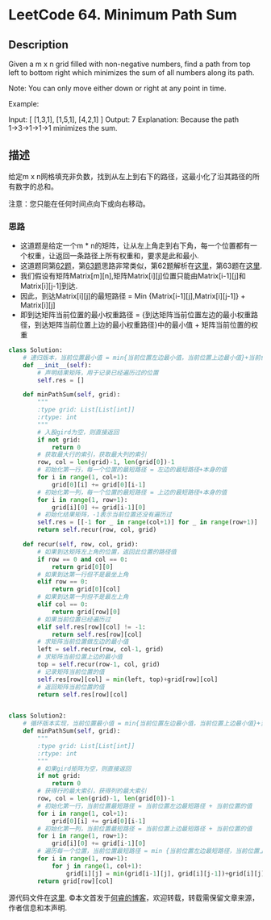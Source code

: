# LeetCode 64. Minimum Path Sum

## Description

Given a m x n grid filled with non-negative numbers, find a path from top left to bottom right which minimizes the sum of all numbers along its path.

Note: You can only move either down or right at any point in time.

Example:

Input:
[
  [1,3,1],
  [1,5,1],
  [4,2,1]
]
Output: 7
Explanation: Because the path 1→3→1→1→1 minimizes the sum.

## 描述

给定m x n网格填充非负数，找到从左上到右下的路径，这最小化了沿其路径的所有数字的总和。

注意：您只能在任何时间点向下或向右移动。

### 思路

* 这道题是给定一个m * n的矩阵，让从左上角走到右下角，每一个位置都有一个权重，让返回一条路径上所有权重和，要求是此和最小.
* 这道题同第[62题](https://leetcode.com/problems/unique-paths)，第[63题](https://leetcode.com/problems/unique-paths-ii)思路非常类似，第62题解析在[这里](https://www.ruicore.cn/leetcode-62-unique-paths/)，第63题在[这里](https://www.ruicore.cn/leetcode-63-unique-paths-ii/).
* 我们假设有矩阵Matrix\[m]\[n],矩阵Matrix\[i]\[j]位置只能由Matrix\[i-1]\[j]和Matrix\[i]\[j-1]到达.
* 因此，到达Matrix\[i]\[j]的最短路径 = Min {Matrix\[i-1]\[j],Matrix\[i]\[j-1]} + Matrix\[i]\[j]
* 即到达矩阵当前位置的最小权重路径 = {到达矩阵当前位置左边的最小权重路径，到达矩阵当前位置上边的最小权重路径}中的最小值 + 矩阵当前位置的权重

```python
class Solution:
    # 递归版本，当前位置最小值 = min{当前位置左边最小值，当前位置上边最小值}+当前位置的值
    def __init__(self):
        # 声明结果矩阵，用于记录已经遍历过的位置
        self.res = []

    def minPathSum(self, grid):
        """
        :type grid: List[List[int]]
        :rtype: int
        """
        # 入股gird为空，则直接返回
        if not grid:
            return 0
        # 获取最大行的索引，获取最大列的索引
        row, col = len(grid)-1, len(grid[0])-1
        # 初始化第一行，每一个位置的最短路径 = 左边的最短路径+本身的值
        for i in range(1, col+1):
            grid[0][i] += grid[0][i-1]
        # 初始化第一列，每一个位置的最短路径 = 上边的最短路径+本身的值
        for i in range(1, row+1):
            grid[i][0] += grid[i-1][0]
        # 初始化结果矩阵，-1表示当前位置还没有遍历过
        self.res = [[-1 for _ in range(col+1)] for _ in range(row+1)]
        return self.recur(row, col, grid)

    def recur(self, row, col, grid):
        # 如果到达矩阵左上角的位置，返回此位置的路径值
        if row == 0 and col == 0:
            return grid[0][0]
        # 如果到达第一行但不是最坐上角
        elif row == 0:
            return grid[0][col]
        # 如果到达第一列但不是最左上角
        elif col == 0:
            return grid[row][0]
        # 如果当前位置已经遍历过
        elif self.res[row][col] != -1:
            return self.res[row][col]
        # 求矩阵当前位置做左边的最小值
        left = self.recur(row, col-1, grid)
        # 求矩阵当前位置上边的最小值
        top = self.recur(row-1, col, grid)
        # 记录矩阵当前位置的值
        self.res[row][col] = min(left, top)+grid[row][col]
        # 返回矩阵当前位置的值
        return self.res[row][col]


class Solution2:
    # 循环版本实现，当前位置最小值 = min{当前位置左边最小值，当前位置上边最小值}+当前位置的值
    def minPathSum(self, grid):
        """
        :type grid: List[List[int]]
        :rtype: int
        """
        # 如果gird矩阵为空，则直接返回
        if not grid:
            return 0
        # 获得行的最大索引，获得列的最大索引
        row, col = len(grid)-1, len(grid[0])-1
        # 初始化第一行，当前位置最短路径 = 当前位置左边最短路径 + 当前位置的值
        for i in range(1, col+1):
            grid[0][i] += grid[0][i-1]
        # 初始化第一列，当前位置最短路径 = 当前位置上边最短路径 + 当前位置的值
        for i in range(1, row+1):
            grid[i][0] += grid[i-1][0]
        # 遍历每一个位置，当前位置最短路径 = min {当前位置左边最短路径，当前位置上边最短路径} + 当前位置的值
        for i in range(1, row+1):
            for j in range(1, col+1):
                grid[i][j] = min(grid[i-1][j], grid[i][j-1])+grid[i][j]
        return grid[row][col]
```

源代码文件在[这里](https://github.com/ruicore/Algorithm/blob/master/Leetcode/2018-12-17-64-Minimum-Path-Sum.py).
©本文首发于[何睿的博客](https://www.ruicore.cn/leetcode-64-minimum-path-sum/)，欢迎转载，转载需保留文章来源，作者信息和本声明.